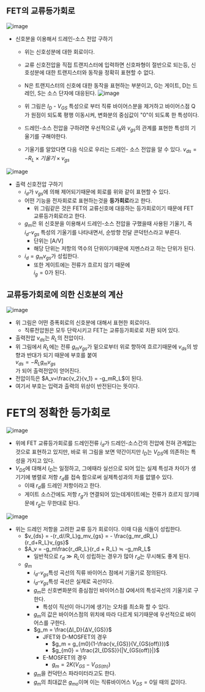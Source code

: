## FET의 교류등가회로
![image](https://github.com/user-attachments/assets/3c0cf790-bceb-4932-8b37-31b594f56a26)

- 신호분을 이용해서 드레인-소스 전압 구하기
  - 위는 신호성분에 대한 회로이다.
  - 교류 신호전압을 직접 트랜지스터에 입력하면 신호파형이 절반으로 되는등, 신호성분에 대한 트랜지스터와 동작을 정확히 표현할 수 없다.
  - N은 트랜지스터의 신호에 대한 동작을 표현하는 부분이고, G는 게이트, D는 드레인, S는 소스 단자에 대응된다.
![image](https://github.com/user-attachments/assets/18d440c1-f240-40f0-80c6-1a5f1f917590)

  - 위 그림은 $I_D$ - $V_{GS}$ 특성으로 부터 직류 바이어스분을 제거하고 바이어스점 Q가 원점이 되도록 평행 이동시켜, 변화분의 중심값이 "0"이 되도록 한 특성이다.
  - 드레인-소스 전압을 구하려면 우선적으로 $i_d$와 $v_{gs}$의 관계를 표현한 특성의 기울기를 구해야한다.
  - 기울기를 알았다면 다음 식으로 우리는 드레인- 소스 전압을 알 수 있다. $v_{ds} = - R_L × 기울기 × v_{gs}$

![image](https://github.com/user-attachments/assets/17aaaea5-d209-4b79-84dc-20cf0f560acb)

- 출력 신호전압 구하기
  - $i_d$가 $v_{gs}$에 의해 제어되기때문에 회로를 위와 같이 표현할 수 있다.
  - 어떤 기능을 전자회로로 표현하는것을 **등가회로**라고 한다.
    - 위 그림같은 것은 FET의 교류신호에 대응하는 등가회로이기 때문에 FET 교류등가회로라고 한다.
  - $g_m$은 위 신호분을 이용해서 드레인-소스 전압을 구했을때 사용된 기울기, 즉 $i_d$-$v_{gs}$ 특성의 기울기를 나타내면서, 순방향 전달 콘덕턴스라고 부른다.
    - 단위는 [A/V]
    - 해당 단위는 저항의 역수의 단위이기때문에 지멘스라고 하는 단위가 된다.
  - $i_d=g_mv_{gs}$가 성립한다.
    - 또한 게이트에는 전류가 흐르지 않기 때문에 <br>$i_g = 0$가 된다.
   
## 교류등가회로에 의한 신호분의 계산
![image](https://github.com/user-attachments/assets/92568245-274a-4c38-8726-61918caaac78)

- 위 그림은 어떤 증폭회로의 신호분에 대해서 표현한 회로이다.
  - 직류전압원은 모두 단락시키고 FET는 교류등가회로로 치환 되어 있다.
- 출력전압 $v_{ds}$는 $R_L$의 전압이다.
- 위 그림에서 $R_L$에는 전류 $g_mv_{gs}$가 밑으로부터 위로 향하여 흐르기때문에 $v_{ds}$의 방향과 반대가 되기 때문에 부호를 붙여 <br>$v_{ds} = -R_Lg_mv_{gs}$<br>가 되어 출력전압이 얻어진다.
- 전압이득은 $A_v=\frac{v_2}{v_1} = -g_mR_L$이 된다.
- 여기서 부호는 입력과 출력의 위상이 반전된다는 뜻이다.

# FET의 정확한 등가회로
![image](https://github.com/user-attachments/assets/5e471e4c-1172-4966-af7a-6ed344761f1c)

- 위에 FET 교류등가회로를 드레인전류 $i_d$가 드레인-소스간의 전압에 전혀 관계없는 것으로 표현하고 있지만, 바로 위 그림을 보면 약간이지만 $I_D$는 $V_{DS}$에 의존하는 특성을 가지고 있다.
- $V_{DS}$에 대해서 $I_D$는 일정하고, 그에때라 실선으로 되어 있는 실제 특성과 차이가 생기기에 병렬로 저항 $r_d$를 접속 함으로써 실제특성과의 차를 없앨수 있다.
  - 이때 $r_d$를 드레인 저항이라고 한다.
  - 게이트 소스간에도 저항 $r_g$가 연결되어 있는데게이트에는 전류가 흐르지 않기때문에 $r_g$는 무한대로 된다.

![image](https://github.com/user-attachments/assets/9af0949b-76d6-467e-a766-1b505c6eada8)

- 위는 드레인 저항을 고려한 교류 등가 회로이다. 이때 다음 식들이 성립한다.
  - $v_{ds} = -(r_d//R_L)g_mv_{gs} = - \frac{g_mr_dR_L}{r_d+R_L}v_{gs}$
  - $A_v = -g_m\frac{r_dR_L}{r_d + R_L} ≒ -g_mR_L$
    - 일반적으로 $r_d ≫R_L$이 성립하는 경우가 많아 $r_d$는 무시해도 좋게 된다.
  - $g_m$
    - $i_d$-$v_{gs}$특성 곡선의 직류 바이어스 점에서 기울기로 정의된다.
    - $i_d$-$v_{gs}$특성 곡선은 실제로 곡선이다.
    - $g_m$은 신호변화분의 중심점인 바이어스점 $Q$에서의 특성곡선의 기울기로 구한다.
      - 특성이 직선이 아니기에 생기는 오차를 최소화 할 수 있다.
    - $g_m$의 값은 바이어스점의 위치에 따라 다르게 되기때문에 우선적으로 바이어스를 구한다.
    - $g_m = \frac{ΔI_D}{ΔV_{GS}}$
      - JFET와 D-MOSFET의 경우
        - $g_m = g_{m0}(1-\frac{v_{GS}}{V_{GS(off)}})$
        - $g_{m0} = \frac{2I_{DSS}}{|V_{GS(off)}|}$
      - E-MOSFET의 경우
        - $g_m = 2K(V_{GS} - V_{GS(th)})$
    - $g_m$을 컨덕턴스 파라미터라고도 한다.
    - $g_m$의 최대값은 $g_{mo}$이며 이는 직류바이어스 $V_{GS} = 0$일 때의 값이다.

